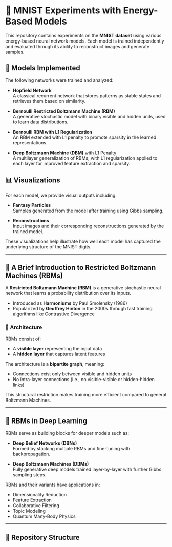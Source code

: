 # 🧠 MNIST Experiments with Energy-Based Models

This repository contains experiments on the **MNIST dataset** using various energy-based neural network models. Each model is trained independently and evaluated through its ability to reconstruct images and generate samples.

## 📌 Models Implemented

The following networks were trained and analyzed:

- **Hopfield Network**  
  A classical recurrent network that stores patterns as stable states and retrieves them based on similarity.

- **Bernoulli Restricted Boltzmann Machine (RBM)**  
  A generative stochastic model with binary visible and hidden units, used to learn data distributions.

- **Bernoulli RBM with L1 Regularization**  
  An RBM extended with L1 penalty to promote sparsity in the learned representations.

- **Deep Boltzmann Machine (DBM)** with L1 Penalty  
  A multilayer generalization of RBMs, with L1 regularization applied to each layer for improved feature extraction and sparsity.

## 📊 Visualizations

For each model, we provide visual outputs including:

- **Fantasy Particles**  
  Samples generated from the model after training using Gibbs sampling.

- **Reconstructions**  
  Input images and their corresponding reconstructions generated by the trained model.

These visualizations help illustrate how well each model has captured the underlying structure of the MNIST digits.

---

## 📖 A Brief Introduction to Restricted Boltzmann Machines (RBMs)

A **Restricted Boltzmann Machine (RBM)** is a generative stochastic neural network that learns a probability distribution over its inputs.

- Introduced as **Harmoniums** by Paul Smolensky (1986)
- Popularized by **Geoffrey Hinton** in the 2000s through fast training algorithms like Contrastive Divergence

### 🔗 Architecture

RBMs consist of:
- A **visible layer** representing the input data
- A **hidden layer** that captures latent features

The architecture is a **bipartite graph**, meaning:
- Connections exist only between visible and hidden units
- No intra-layer connections (i.e., no visible-visible or hidden-hidden links)

This structural restriction makes training more efficient compared to general Boltzmann Machines.

---

## 🚀 RBMs in Deep Learning

RBMs serve as building blocks for deeper models such as:

- **Deep Belief Networks (DBNs)**  
  Formed by stacking multiple RBMs and fine-tuning with backpropagation.

- **Deep Boltzmann Machines (DBMs)**  
  Fully generative deep models trained layer-by-layer with further Gibbs sampling steps.

RBMs and their variants have applications in:
- Dimensionality Reduction
- Feature Extraction
- Collaborative Filtering
- Topic Modeling
- Quantum Many-Body Physics

---

## 📁 Repository Structure

